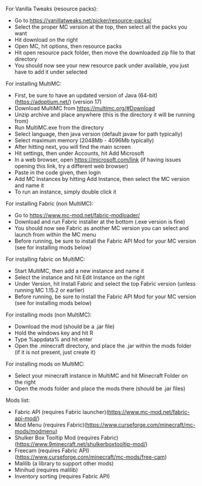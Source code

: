 For Vanilla Tweaks (resource packs):
- Go to https://vanillatweaks.net/picker/resource-packs/
- Select the proper MC version at the top, then select all the packs you want
- Hit download on the right
- Open MC, hit options, then resource packs
- Hit open resource pack folder, then move the downloaded zip file to that directory
- You should now see your new resource pack under available, you just have to add it under selected

For installing MultiMC:
- First, be sure to have an updated version of Java (64-bit) (https://adoptium.net/) (version 17)
- Download MultiMC from https://multimc.org/#Download
- Unzip archive and place anywhere (this is the directory it will be running from)
- Run MultiMC.exe from the directory
- Select language, then java version (default javaw for path typically)
- Select maximum memory (2048Mb - 4096Mb typically)
- After hitting next, you will find the main screen
- Hit settings, then under Accounts, hit Add Microsoft
- In a web browser, open https://microsoft.com/link (if having issues opening this link, try a different web browser)
- Paste in the code given, then login
- Add MC Instances by hitting Add Instance, then select the MC version and name it
- To run an instance, simply double click it

For installing Fabric (non MultiMC):
- Go to https://www.mc-mod.net/fabric-modloader/
- Download and run Fabric installer at the bottom (.exe version is fine)
- You should now see Fabric as another MC version you can select and launch from within the MC menu
- Before running, be sure to install the Fabric API Mod for your MC version (see for installing mods below)

For installing fabric on MultiMC:
- Start MultiMC, then add a new instance and name it
- Select the instance and hit Edit Instance on the right
- Under Version, hit Install Fabric and select the top Fabric version (unless running MC 1.15.2 or earlier)
- Before running, be sure to install the Fabric API Mod for your MC version (see for installing mods below)

For installing mods (non MultiMC):
- Download the mod (should be a .jar file)
- Hold the windows key and hit R
- Type %appdata% and hit enter
- Open the .minecraft directory, and place the .jar within the mods folder (if it is not present, just create it)

For installing mods on MultiMC:
- Select your minecraft instance in MultiMC and hit Minecraft Folder on the right
- Open the mods folder and place the mods there (should be .jar files)

Mods list:
- Fabric API (requires Fabric launcher)(https://www.mc-mod.net/fabric-api-mod/)
- Mod Menu (requires Fabric)(https://www.curseforge.com/minecraft/mc-mods/modmenu)
- Shulker Box Tooltip Mod (requires Fabric)(https://www.9minecraft.net/shulkerboxtooltip-mod/)
- Freecam (requires Fabric API)(https://www.curseforge.com/minecraft/mc-mods/free-cam)
- Malilib (a library to support other mods)
- Minihud (requires malilib)
- Inventory sorting (requires Fabric API)